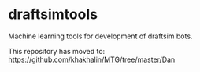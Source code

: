 # draftsimtools
Machine learning tools for development of draftsim bots.

This repository has moved to:
https://github.com/khakhalin/MTG/tree/master/Dan

